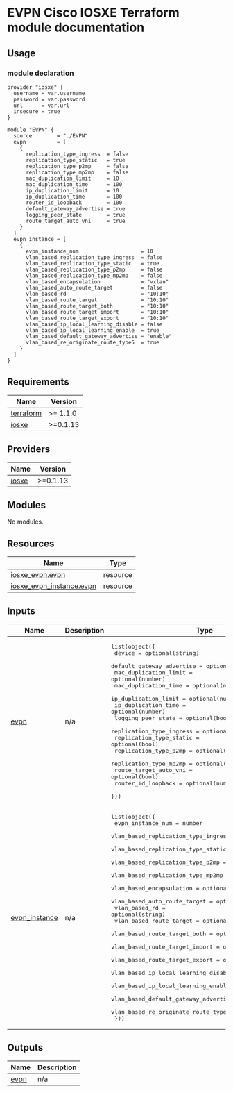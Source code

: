 # EVPN Cisco IOSXE Terraform module documentation

## Usage
### module declaration
```hcl
provider "iosxe" {
  username = var.username
  password = var.password
  url      = var.url
  insecure = true
}

module "EVPN" {
  source        = "./EVPN"
  evpn          = [
    {
      replication_type_ingress  = false
      replication_type_static   = true
      replication_type_p2mp     = false
      replication_type_mp2mp    = false
      mac_duplication_limit     = 10
      mac_duplication_time      = 100
      ip_duplication_limit      = 10
      ip_duplication_time       = 100
      router_id_loopback        = 100
      default_gateway_advertise = true
      logging_peer_state        = true
      route_target_auto_vni     = true
    }
  ]
  evpn_instance = [
    {
      evpn_instance_num                    = 10
      vlan_based_replication_type_ingress  = false
      vlan_based_replication_type_static   = true
      vlan_based_replication_type_p2mp     = false
      vlan_based_replication_type_mp2mp    = false
      vlan_based_encapsulation             = "vxlan"
      vlan_based_auto_route_target         = false
      vlan_based_rd                        = "10:10"
      vlan_based_route_target              = "10:10"
      vlan_based_route_target_both         = "10:10"
      vlan_based_route_target_import       = "10:10"
      vlan_based_route_target_export       = "10:10"
      vlan_based_ip_local_learning_disable = false
      vlan_based_ip_local_learning_enable  = true
      vlan_based_default_gateway_advertise = "enable"
      vlan_based_re_originate_route_type5  = true
    }
  ]
}
```

## Requirements

| Name | Version |
|------|---------|
| <a name="requirement_terraform"></a> [terraform](#requirement\_terraform) | >= 1.1.0 |
| <a name="requirement_iosxe"></a> [iosxe](#requirement\_iosxe) | >=0.1.13 |

## Providers

| Name | Version |
|------|---------|
| <a name="provider_iosxe"></a> [iosxe](#provider\_iosxe) | >=0.1.13 |

## Modules

No modules.

## Resources

| Name | Type |
|------|------|
| [iosxe_evpn.evpn](https://registry.terraform.io/providers/netascode/iosxe/latest/docs/resources/evpn) | resource |
| [iosxe_evpn_instance.evpn](https://registry.terraform.io/providers/netascode/iosxe/latest/docs/resources/evpn_instance) | resource |

## Inputs

| Name | Description | Type | Default | Required |
|------|-------------|------|---------|:--------:|
| <a name="input_evpn"></a> [evpn](#input\_evpn) | n/a | <pre>list(object({<br>    device                    = optional(string)<br>    default_gateway_advertise = optional(bool)<br>    mac_duplication_limit     = optional(number)<br>    mac_duplication_time      = optional(number)<br>    ip_duplication_limit      = optional(number)<br>    ip_duplication_time       = optional(number)<br>    logging_peer_state        = optional(bool)<br>    replication_type_ingress  = optional(bool)<br>    replication_type_static   = optional(bool)<br>    replication_type_p2mp     = optional(bool)<br>    replication_type_mp2mp    = optional(bool)<br>    route_target_auto_vni     = optional(bool)<br>    router_id_loopback        = optional(number)<br>  }))</pre> | `[]` | no |
| <a name="input_evpn_instance"></a> [evpn\_instance](#input\_evpn\_instance) | n/a | <pre>list(object({<br>    evpn_instance_num                    = number<br>    vlan_based_replication_type_ingress  = optional(bool)<br>    vlan_based_replication_type_static   = optional(bool)<br>    vlan_based_replication_type_p2mp     = optional(bool)<br>    vlan_based_replication_type_mp2mp    = optional(bool)<br>    vlan_based_encapsulation             = optional(string)<br>    vlan_based_auto_route_target         = optional(bool)<br>    vlan_based_rd                        = optional(string)<br>    vlan_based_route_target              = optional(string)<br>    vlan_based_route_target_both         = optional(string)<br>    vlan_based_route_target_import       = optional(string)<br>    vlan_based_route_target_export       = optional(string)<br>    vlan_based_ip_local_learning_disable = optional(bool)<br>    vlan_based_ip_local_learning_enable  = optional(bool)<br>    vlan_based_default_gateway_advertise = optional(string)<br>    vlan_based_re_originate_route_type5  = optional(bool)<br>  }))</pre> | `[]` | no |

## Outputs

| Name | Description |
|------|-------------|
| <a name="output_evpn"></a> [evpn](#output\_evpn) | n/a |
